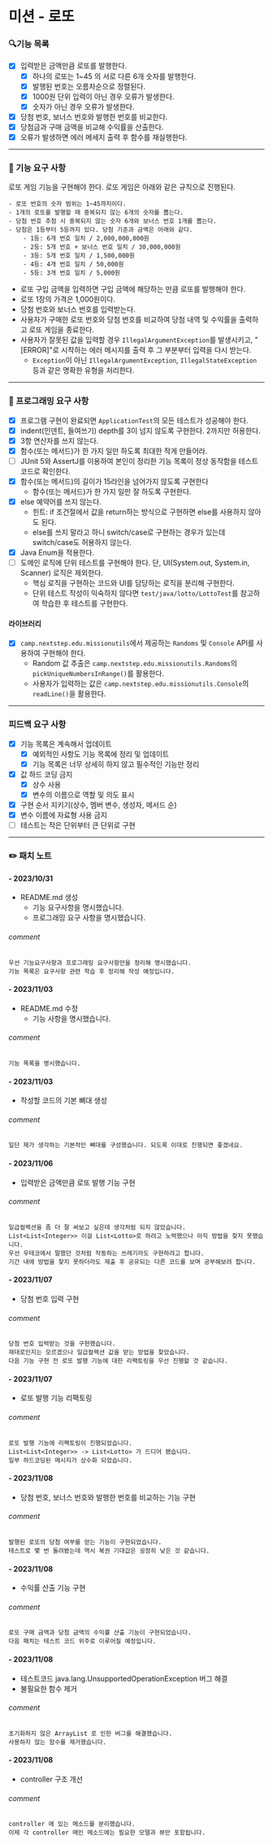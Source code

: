 # 미션 - 로또

### 🔍기능 목록
- [x] 입력받은 금액만큼 로또를 발행한다.
   - [x] 하나의 로또는 1~45 의 서로 다른 6개 숫자를 발행한다.
   - [x] 발행된 번호는 오름차순으로 정렬된다.
   - [x] 1000원 단위 입력이 아닌 경우 오류가 발생한다.
   - [x] 숫자가 아닌 경우 오류가 발생한다.
- [x] 당첨 번호, 보너스 번호와 발행한 번호를 비교한다.
- [x] 당첨금과 구매 금액을 비교해 수익률을 산출한다.
- [x] 오류가 발생하면 에러 메세지 출력 후 함수를 재실행한다.

---

### 🚀 기능 요구 사항

로또 게임 기능을 구현해야 한다. 로또 게임은 아래와 같은 규칙으로 진행된다.

```
- 로또 번호의 숫자 범위는 1~45까지이다.
- 1개의 로또를 발행할 때 중복되지 않는 6개의 숫자를 뽑는다.
- 당첨 번호 추첨 시 중복되지 않는 숫자 6개와 보너스 번호 1개를 뽑는다.
- 당첨은 1등부터 5등까지 있다. 당첨 기준과 금액은 아래와 같다.
    - 1등: 6개 번호 일치 / 2,000,000,000원
    - 2등: 5개 번호 + 보너스 번호 일치 / 30,000,000원
    - 3등: 5개 번호 일치 / 1,500,000원
    - 4등: 4개 번호 일치 / 50,000원
    - 5등: 3개 번호 일치 / 5,000원
```

- 로또 구입 금액을 입력하면 구입 금액에 해당하는 만큼 로또를 발행해야 한다.
- 로또 1장의 가격은 1,000원이다.
- 당첨 번호와 보너스 번호를 입력받는다.
- 사용자가 구매한 로또 번호와 당첨 번호를 비교하여 당첨 내역 및 수익률을 출력하고 로또 게임을 종료한다.
- 사용자가 잘못된 값을 입력할 경우 `IllegalArgumentException`를 발생시키고, "[ERROR]"로 시작하는 에러 메시지를 출력 후 그 부분부터 입력을 다시 받는다.
    - `Exception`이 아닌 `IllegalArgumentException`, `IllegalStateException` 등과 같은 명확한 유형을 처리한다.

---

### 🎯 프로그래밍 요구 사항

- [x] 프로그램 구현이 완료되면 `ApplicationTest`의 모든 테스트가 성공해야 한다.
- [x] indent(인덴트, 들여쓰기) depth를 3이 넘지 않도록 구현한다. 2까지만 허용한다.
- [x] 3항 연산자를 쓰지 않는다.
- [x] 함수(또는 메서드)가 한 가지 일만 하도록 최대한 작게 만들어라.
- [ ] JUnit 5와 AssertJ를 이용하여 본인이 정리한 기능 목록이 정상 동작함을 테스트 코드로 확인한다.
- [x] 함수(또는 메서드)의 길이가 15라인을 넘어가지 않도록 구현한다
   - 함수(또는 메서드)가 한 가지 일만 잘 하도록 구현한다.
- [x] else 예약어를 쓰지 않는다.
   - 힌트: if 조건절에서 값을 return하는 방식으로 구현하면 else를 사용하지 않아도 된다.
   - else를 쓰지 말라고 하니 switch/case로 구현하는 경우가 있는데 switch/case도 허용하지 않는다.
- [x] Java Enum을 적용한다.
- [ ] 도메인 로직에 단위 테스트를 구현해야 한다. 단, UI(System.out, System.in, Scanner) 로직은 제외한다.
   - 핵심 로직을 구현하는 코드와 UI를 담당하는 로직을 분리해 구현한다.
   - 단위 테스트 작성이 익숙하지 않다면 `test/java/lotto/LottoTest`를 참고하여 학습한 후 테스트를 구현한다.

#### 라이브러리
- [x] `camp.nextstep.edu.missionutils`에서 제공하는 `Randoms` 및 `Console` API를 사용하여 구현해야 한다.
    - Random 값 추출은 `camp.nextstep.edu.missionutils.Randoms`의 `pickUniqueNumbersInRange()`를 활용한다.
    - 사용자가 입력하는 값은 `camp.nextstep.edu.missionutils.Console`의 `readLine()`을 활용한다.

---

### 피드백 요구 사항
- [x] 기능 목록은 계속해서 업데이트
   - [x] 예외적인 사항도 기능 목록에 정리 및 업데이트
   - [x] 기능 목록은 너무 상세히 하지 않고 필수적인 기능만 정리
- [x] 값 하드 코딩 금지
   - [x] 상수 사용
   - [x] 변수의 이름으로 역할 및 의도 표시
- [x] 구현 순서 지키기(상수, 멤버 변수, 생성자, 메서드 순)
- [x] 변수 이름에 자료형 사용 금지
- [ ] 테스트는 작은 단위부터 큰 단위로 구현

---

### ✏️ 패치 노트

#### - 2023/10/31
- README.md 생성
    - 기능 요구사항을 명시했습니다.
    - 프로그래밍 요구 사항을 명시했습니다.
######      comment
    우선 기능요구사항과 프로그래밍 요구사항만을 정리해 명시했습니다.
    기능 목록은 요구사항 관련 학습 후 정리해 작성 예정입니다.

#### - 2023/11/03
- README.md 수정
  - 기능 사항을 명시했습니다.
######      comment
    기능 목록을 명시했습니다.

#### - 2023/11/03
- 작성할 코드의 기본 뼈대 생성
######      comment
    일단 제가 생각하는 기본적인 뼈대를 구성했습니다. 되도록 이대로 진행되면 좋겠네요.

#### - 2023/11/06
- 입력받은 금액만큼 로또 발행 기능 구현
######      comment
    일급컬렉션을 좀 더 잘 써보고 싶은데 생각처럼 되지 않았습니다.
    List<List<Integer>> 이걸 List<Lotto>로 하려고 노력했으나 아직 방법을 찾지 못했습니다.
    우선 우테코에서 말했던 것처럼 작동하는 쓰레기라도 구현하려고 합니다.
    기간 내에 방법을 찾지 못하더라도 제출 후 공유되는 다른 코드를 보며 공부해보려 합니다.

#### - 2023/11/07
- 당첨 번호 입력 구현
######      comment
    당첨 번호 입력받는 것을 구현했습니다.
    제대로인지는 모르겠으나 일급컬렉션 값을 받는 방법을 찾았습니다.
    다음 기능 구현 전 로또 발행 기능에 대한 리팩토링을 우선 진행할 것 같습니다.

#### - 2023/11/07
- 로또 발행 기능 리팩토링
######      comment
    로또 발행 기능에 리팩토링이 진행되었습니다.
    List<List<Integer>> -> List<Lotto> 가 드디어 됐습니다.
    일부 하드코딩된 메시지가 상수화 되었습니다.

#### - 2023/11/08
- 당첨 번호, 보너스 번호와 발행한 번호를 비교하는 기능 구현
######      comment
    발행된 로또의 당첨 여부를 얻는 기능이 구현되었습니다.
    테스트로 몇 번 돌려봤는데 역시 복권 기대값은 굉장히 낮은 것 같습니다.

#### - 2023/11/08
- 수익률 산출 기능 구현
######      comment
    로또 구매 금액과 당첨 금액의 수익률 산출 기능이 구현되었습니다.
    다음 패치는 테스트 코드 위주로 이루어질 예정입니다.

#### - 2023/11/08
- 테스트코드 java.lang.UnsupportedOperationException 버그 해결
- 불필요한 함수 제거
######      comment
    초기화하지 않은 ArrayList 로 인한 버그를 해결했습니다.
    사용하지 않는 함수를 제거했습니다.

#### - 2023/11/08
- controller 구조 개선
######      comment
    controller 에 있는 메소드를 분리했습니다.
    이제 각 controller 메인 메소드에는 필요한 모델과 뷰만 포함됩니다.